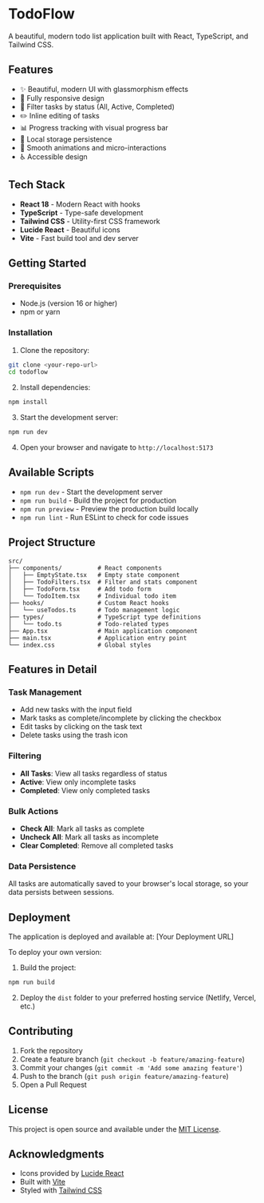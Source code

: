 # TodoFlow

A beautiful, modern todo list application built with React, TypeScript, and Tailwind CSS.

## Features

- ✨ Beautiful, modern UI with glassmorphism effects
- 📱 Fully responsive design
- 🎯 Filter tasks by status (All, Active, Completed)
- ✏️ Inline editing of tasks
- 📊 Progress tracking with visual progress bar
- 💾 Local storage persistence
- 🎨 Smooth animations and micro-interactions
- ♿ Accessible design

## Tech Stack

- **React 18** - Modern React with hooks
- **TypeScript** - Type-safe development
- **Tailwind CSS** - Utility-first CSS framework
- **Lucide React** - Beautiful icons
- **Vite** - Fast build tool and dev server

## Getting Started

### Prerequisites

- Node.js (version 16 or higher)
- npm or yarn

### Installation

1. Clone the repository:
```bash
git clone <your-repo-url>
cd todoflow
```

2. Install dependencies:
```bash
npm install
```

3. Start the development server:
```bash
npm run dev
```

4. Open your browser and navigate to `http://localhost:5173`

## Available Scripts

- `npm run dev` - Start the development server
- `npm run build` - Build the project for production
- `npm run preview` - Preview the production build locally
- `npm run lint` - Run ESLint to check for code issues

## Project Structure

```
src/
├── components/          # React components
│   ├── EmptyState.tsx   # Empty state component
│   ├── TodoFilters.tsx  # Filter and stats component
│   ├── TodoForm.tsx     # Add todo form
│   └── TodoItem.tsx     # Individual todo item
├── hooks/               # Custom React hooks
│   └── useTodos.ts      # Todo management logic
├── types/               # TypeScript type definitions
│   └── todo.ts          # Todo-related types
├── App.tsx              # Main application component
├── main.tsx             # Application entry point
└── index.css            # Global styles
```

## Features in Detail

### Task Management
- Add new tasks with the input field
- Mark tasks as complete/incomplete by clicking the checkbox
- Edit tasks by clicking on the task text
- Delete tasks using the trash icon

### Filtering
- **All Tasks**: View all tasks regardless of status
- **Active**: View only incomplete tasks
- **Completed**: View only completed tasks

### Bulk Actions
- **Check All**: Mark all tasks as complete
- **Uncheck All**: Mark all tasks as incomplete
- **Clear Completed**: Remove all completed tasks

### Data Persistence
All tasks are automatically saved to your browser's local storage, so your data persists between sessions.

## Deployment

The application is deployed and available at: [Your Deployment URL]

To deploy your own version:

1. Build the project:
```bash
npm run build
```

2. Deploy the `dist` folder to your preferred hosting service (Netlify, Vercel, etc.)

## Contributing

1. Fork the repository
2. Create a feature branch (`git checkout -b feature/amazing-feature`)
3. Commit your changes (`git commit -m 'Add some amazing feature'`)
4. Push to the branch (`git push origin feature/amazing-feature`)
5. Open a Pull Request

## License

This project is open source and available under the [MIT License](LICENSE).

## Acknowledgments

- Icons provided by [Lucide React](https://lucide.dev/)
- Built with [Vite](https://vitejs.dev/)
- Styled with [Tailwind CSS](https://tailwindcss.com/)